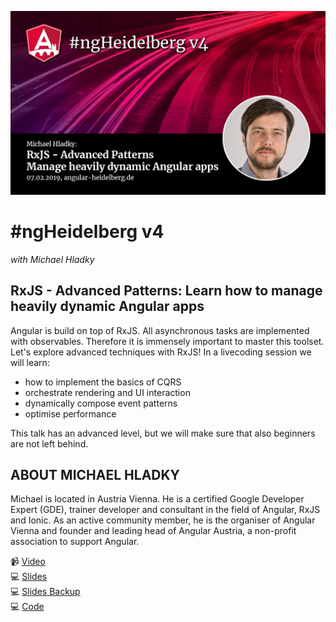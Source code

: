 ![ngHeidelbergv4.jpg](ngHeidelbergv4.jpg)

# #ngHeidelberg v4
_with Michael Hladky_

## RxJS - Advanced Patterns: Learn how to manage heavily dynamic Angular apps

Angular is build on top of RxJS. All asynchronous tasks are implemented with observables. Therefore it is immensely important to master this toolset. Let's explore advanced techniques with RxJS! In a livecoding session we will learn:
* how to implement the basics of CQRS
* orchestrate rendering and UI interaction
* dynamically compose event patterns
* optimise performance

This talk has an advanced level, but we will make sure that also beginners are not left behind.

## ABOUT MICHAEL HLADKY

Michael is located in Austria Vienna. He is a certified Google Developer Expert (GDE), trainer developer and consultant in the field of Angular, RxJS and Ionic. As an active community member, he is the organiser of Angular Vienna and founder and leading head of Angular Austria, a non-profit association to support Angular.

📹 [Video](https://youtu.be/ZaUxIX_Q0R4)  
💻 [Slides](https://drive.google.com/file/d/1YeuEDmy0vMlmorTgjFPIzRT71YfOxGrs/view)  
💻 [Slides Backup](slides-rxjs.pdf)   
💻 [Code](https://stackblitz.com/edit/rxjs-operating-heavily-dynamic-uis)  
